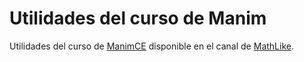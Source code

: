 # Utilidades del curso de Manim

Utilidades del curso de [ManimCE](https://www.manim.community) disponible en el canal de [MathLike](https://youtube.com/@mathlike).
